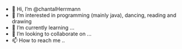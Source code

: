 - 👋 Hi, I’m @chantalHerrmann
- 👀 I’m interested in programming (mainly java), dancing, reading and drawing
- 🌱 I’m currently learning ...
- 💞️ I’m looking to collaborate on ...
- 📫 How to reach me ..

<!---
chantalHerrmann/chantalHerrmann is a ✨ special ✨ repository because its `README.md` (this file) appears on your GitHub profile.
You can click the Preview link to take a look at your changes.
--->
